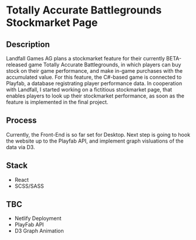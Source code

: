 # Totally Accurate Battlegrounds Stockmarket Page



## Description

Landfall Games AG plans a stockmarket feature for their currently BETA-released game Totally Accurate Battlegrounds, in which players can buy stock on their game performance, and make in-game purchases with the accumulated value. For this feature, the C#-based game is connected to Playfab, a database registrating player performance data. In cooperation with Landfall, I started working on a fictitious stockmarket page, that enables players to look up their stockmarket performance, as soon as the feature is implemented in the final project.

## Process

Currently, the Front-End is so far set for Desktop. Next step is going to hook the website up to the Playfab API, and implement graph visluations of the data via D3.

## Stack

- React 
- SCSS/SASS

## TBC

- Netlify Deployment
- PlayFab API
- D3 Graph Animation
